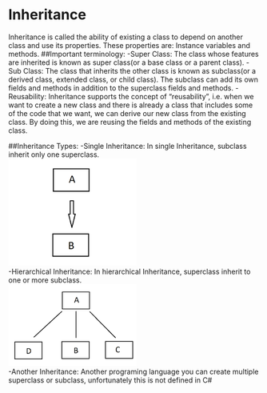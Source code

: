 # Inheritance
Inheritance is called the ability of existing a class to depend on another class and use its properties. These properties are: Instance variables and methods.
##Important terminology:
-Super Class: The class whose features are inherited is known as super class(or a base class or a parent class).
-Sub Class: The class that inherits the other class is known as subclass(or a derived class, extended class, or child class). The subclass can add its own fields and methods in addition to the superclass fields and methods.
-Reusability: Inheritance supports the concept of “reusability”, i.e. when we want to create a new class and there is already a class that includes some of the code that we want, we can derive our new class from the existing class. By doing this, we are reusing the fields and methods of the existing class.

##Inheritance Types:
-Single Inheritance:
In single Inheritance, subclass inherit only one superclass.
</br><img src="https://github.com/Deaglis1197/C-Sharp_OOP.Fundamental/blob/main/Inheritance/diagrams/singleinheritance.png" width="256"/></br>
-Hierarchical Inheritance:
In hierarchical Inheritance, superclass inherit to one or more subclass.
</br><img src="https://github.com/Deaglis1197/C-Sharp_OOP.Fundamental/blob/main/Inheritance/diagrams/hierarchicalheritance.png" width="256" style="margin:0 auto;"/></br>
-Another Inheritance:
Another programing language you can create multiple superclass or subclass, unfortunately this is not defined in C#


